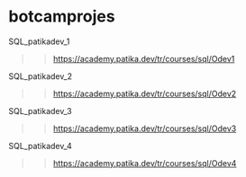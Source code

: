 # botcamprojes

SQL_patikadev_1
>> https://academy.patika.dev/tr/courses/sql/Odev1

SQL_patikadev_2
>> https://academy.patika.dev/tr/courses/sql/Odev2

SQL_patikadev_3
>> https://academy.patika.dev/tr/courses/sql/Odev3

SQL_patikadev_4
>> https://academy.patika.dev/tr/courses/sql/Odev4
